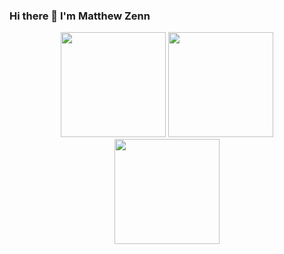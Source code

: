 ### Hi there 👋 I'm Matthew Zenn

<p align="center">
    <img src="https://github-readme-stats.vercel.app/api?username=MatthewZenn&show_icons=true&theme=onedark&hide_border=true" height="168px">
    <img src="https://github-readme-stats.vercel.app/api/top-langs/?username=MatthewZenn&show_icons=true&theme=onedark&layout=compact&hide_border=true" height="168px">
     <img src="https://github-readme-stats.vercel.app/api/waketime/?username=MatthewZenn&show_icons=true&theme=onedark&layout=compact&hide_border=true" height="168px">
</p>
